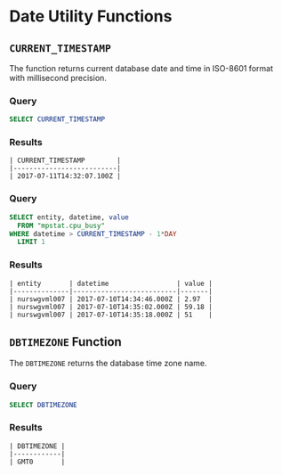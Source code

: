 # Date Utility Functions

## `CURRENT_TIMESTAMP`

The function returns current database date and time in ISO-8601 format with millisecond precision. 

### Query

```sql
SELECT CURRENT_TIMESTAMP
```

### Results

```ls
| CURRENT_TIMESTAMP        | 
|--------------------------| 
| 2017-07-11T14:32:07.100Z | 
```

### Query

```sql
SELECT entity, datetime, value 
  FROM "mpstat.cpu_busy"
WHERE datetime > CURRENT_TIMESTAMP - 1*DAY 
  LIMIT 1
```

### Results

```ls
| entity       | datetime                 | value | 
|--------------|--------------------------|-------| 
| nurswgvml007 | 2017-07-10T14:34:46.000Z | 2.97  | 
| nurswgvml007 | 2017-07-10T14:35:02.000Z | 59.18 | 
| nurswgvml007 | 2017-07-10T14:35:18.000Z | 51    | 
```

## `DBTIMEZONE` Function

The `DBTIMEZONE` returns the database time zone name.

### Query

```sql
SELECT DBTIMEZONE
```

### Results

```ls
| DBTIMEZONE | 
|------------| 
| GMT0       | 
```
